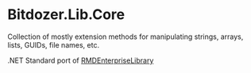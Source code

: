# Bitdozer.Lib.Core
Collection of mostly extension methods for manipulating strings, arrays, lists, GUIDs, file names, etc.

.NET Standard port of [RMDEnterpriseLibrary](https://github.com/bitdozer/RMDEnterpriseLibrary)